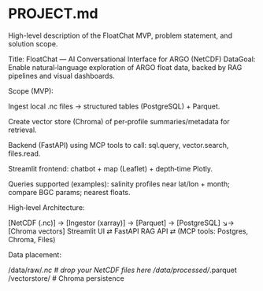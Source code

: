 # PROJECT.md

High-level description of the FloatChat MVP, problem statement, and solution scope.


Title: FloatChat — AI Conversational Interface for ARGO (NetCDF) DataGoal: Enable natural‑language exploration of ARGO float data, backed by RAG pipelines and visual dashboards.

Scope (MVP):

Ingest local .nc files → structured tables (PostgreSQL) + Parquet.

Create vector store (Chroma) of per‑profile summaries/metadata for retrieval.

Backend (FastAPI) using MCP tools to call: sql.query, vector.search, files.read.

Streamlit frontend: chatbot + map (Leaflet) + depth‑time Plotly.

Queries supported (examples): salinity profiles near lat/lon + month; compare BGC params; nearest floats.

High‑level Architecture:

[NetCDF (.nc)] → [Ingestor (xarray)] → [Parquet] → [PostgreSQL]
                                    ↘→ [Chroma vectors]
Streamlit UI ⇄ FastAPI RAG API ⇄ (MCP tools: Postgres, Chroma, Files)


Data placement:

/data/raw/*.nc            # drop your NetCDF files here
/data/processed/*.parquet
/vectorstore/             # Chroma persistence